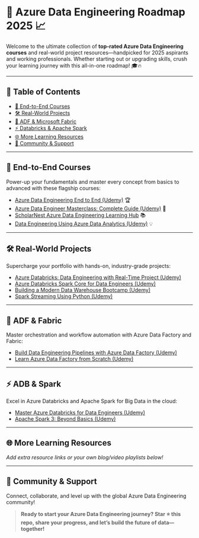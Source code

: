 # 🚀 Azure Data Engineering Roadmap 2025 📈

Welcome to the ultimate collection of **top-rated Azure Data Engineering courses** and real-world project resources—handpicked for 2025 aspirants and working professionals. Whether starting out or upgrading skills, crush your learning journey with this all-in-one roadmap! 🎓🔥

---

## 📑 Table of Contents

- [🚀 End-to-End Courses](#end-to-end-courses)
- [🛠️ Real-World Projects](#real-world-projects)
- [🔗 ADF & Microsoft Fabric](#adf--fabric)
- [⚡ Databricks & Apache Spark](#adb--spark)
- [🌐 More Learning Resources](#more-learning-resources)
- [🙌 Community & Support](#community--support)

---

## 🚀 End-to-End Courses

Power-up your fundamentals and master every concept from basics to advanced with these flagship courses:

- [Azure Data Engineering End to End (Udemy)](https://www.udemy.com/course/azure-data-engineering-end-to-end-course-english/?kw=Azure+data+engineerin&src=sac&couponCode=LETSLEARNNOW)  🏆
- [Azure Data Engineer Masterclass: Complete Guide (Udemy)](https://www.udemy.com/course/azure-data-engineer-masterclass-the-complete-guide/?couponCode=LETSLEARNNOW) 🌟
- [ScholarNest Azure Data Engineering Learning Hub](https://www.scholarnest.com/) 📚
- [Data Engineering Using Azure Data Analytics (Udemy)](https://www.udemy.com/course/data-engineering-using-azure-data-analytics/?couponCode=MT260825G2) 💡

---

## 🛠️ Real-World Projects

Supercharge your portfolio with hands-on, industry-grade projects:

- [Azure Databricks: Data Engineering with Real-Time Project (Udemy)](https://www.udemy.com/course/azure-databricks-data-engineering-with-real-time-project/?couponCode=LETSLEARNNOW)
- [Azure Databricks Spark Core for Data Engineers (Udemy)](https://www.udemy.com/course/azure-databricks-spark-core-for-data-engineers/?couponCode=LETSLEARNNOW)
- [Building a Modern Data Warehouse Bootcamp (Udemy)](https://www.udemy.com/course/building-a-modern-data-warehouse-data-engineering-bootcamp/?couponCode=KEEPLEARNING)
- [Spark Streaming Using Python (Udemy)](https://www.udemy.com/course/spark-streaming-using-python/?couponCode=LETSLEARNNOW)

---

## 🔗 ADF & Fabric

Master orchestration and workflow automation with Azure Data Factory and Fabric:

- [Build Data Engineering Pipelines with Azure Data Factory (Udemy)](https://www.udemy.com/course/build-data-engineering-pipelines-with-azure-data-factory/?couponCode=KEEPLEARNING)
- [Learn Azure Data Factory from Scratch (Udemy)](https://www.udemy.com/course/learn-azure-data-factory-from-scratch/)

---

## ⚡ ADB & Spark

Excel in Azure Databricks and Apache Spark for Big Data in the cloud:

- [Master Azure Databricks for Data Engineers (Udemy)](https://www.udemy.com/course/master-azure-databricks-for-data-engineers/?couponCode=LETSLEARNNOW)
- [Apache Spark 3: Beyond Basics (Udemy)](https://www.udemy.com/course/apache-spark-3-beyond-basics/)

---

## 🌐 More Learning Resources

_Add extra resource links or your own blog/video playlists below!_

---

## 🙌 Community & Support

Connect, collaborate, and level up with the global Azure Data Engineering community!

> **Ready to start your Azure Data Engineering journey? Star ⭐ this repo, share your progress, and let’s build the future of data—together!**
